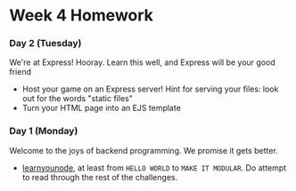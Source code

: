 # Week 4 Homework

### Day 2 (Tuesday)

We're at Express! Hooray. Learn this well, and Express will be your good friend

* Host your game on an Express server! Hint for serving your files: look out for the words "static files" 
* Turn your HTML page into an EJS template

### Day 1 (Monday)

Welcome to the joys of backend programming. We promise it gets better.
* [learnyounode](https://github.com/workshopper/learnyounode), at least from `HELLO WORLD` to `MAKE IT MODULAR`. Do attempt to read through the rest of the challenges.
